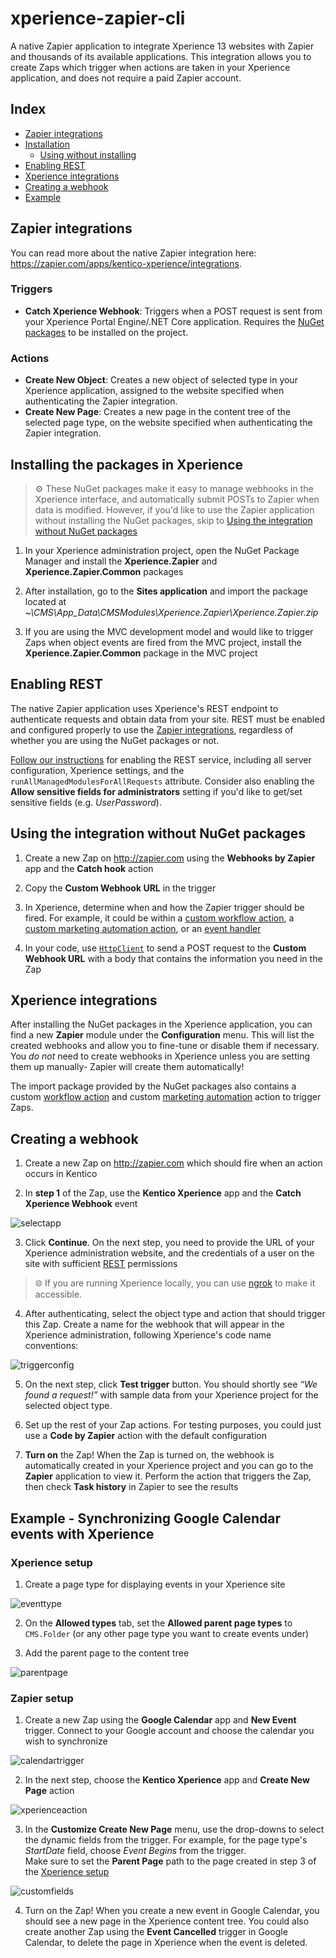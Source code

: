 # xperience-zapier-cli

A native Zapier application to integrate Xperience 13 websites with Zapier and thousands of its available applications. This integration allows you to create Zaps which trigger when actions are taken in your Xperience application, and does not require a paid Zapier account.

## Index

- [Zapier integrations](#zapier-integrations)
- [Installation](#installing-the-packages-in-xperience)
    - [Using without installing](#using-the-integration-without-nuget-packages)
- [Enabling REST](#enabling-rest)
- [Xperience integrations](#xperience-integrations)
- [Creating a webhook](#creating-a-webhook)
- [Example](#example---synchronizing-google-calendar-events-with-xperience)


## Zapier integrations

You can read more about the native Zapier integration here: https://zapier.com/apps/kentico-xperience/integrations.

### Triggers

- __Catch Xperience Webhook__: Triggers when a POST request is sent from your Xperience Portal Engine/.NET Core application. Requires the [NuGet packages](#installing-the-packages-in-xperience) to be installed on the project.

### Actions

- __Create New Object__: Creates a new object of selected type in your Xperience application, assigned to the website specified when authenticating the Zapier integration.
- __Create New Page__: Creates a new page in the content tree of the selected page type, on the website specified when authenticating the Zapier integration.

## Installing the packages in Xperience

> :gear: These NuGet packages make it easy to manage webhooks in the Xperience interface, and automatically submit POSTs to Zapier when data is modified. However, if you'd like to use the Zapier application without installing the NuGet packages, skip to [Using the integration without NuGet packages](#using-the-integration-without-nuget-packages)

1. In your Xperience administration project, open the NuGet Package Manager and install the __Xperience.Zapier__ and __Xperience.Zapier.Common__ packages

2. After installation, go to the __Sites application__ and import the package located at _~\CMS\App_Data\CMSModules\Xperience.Zapier\Xperience.Zapier.zip_

3. If you are using the MVC development model and would like to trigger Zaps when object events are fired from the MVC project, install the __Xperience.Zapier.Common__ package in the MVC project

## Enabling REST

The native Zapier application uses Xperience's REST endpoint to authenticate requests and obtain data from your site. REST must be enabled and configured properly to use the [Zapier integrations](#zapier-integrations), regardless of whether you are using the NuGet packages or not.

[Follow our instructions](https://docs.xperience.io/k12sp/integrating-3rd-party-systems/kentico-rest-service/configuring-the-rest-service) for enabling the REST service, including all server configuration, Xperience settings, and the `runAllManagedModulesForAllRequests` attribute. Consider also enabling the __Allow sensitive fields for administrators__ setting if you'd like to get/set sensitive fields (e.g. _UserPassword_).


## Using the integration without NuGet packages

1. Create a new Zap on http://zapier.com using the __Webhooks by Zapier__ app and the __Catch hook__ action

1. Copy the __Custom Webhook URL__ in the trigger

1. In Xperience, determine when and how the Zapier trigger should be fired. For example, it could be within a [custom workflow action](https://docs.kentico.com/k12sp/configuring-kentico/configuring-the-environment-for-content-editors/configuring-workflows/designing-advanced-workflows/creating-custom-action-workflow-steps), a [custom marketing automation action](https://docs.kentico.com/k12sp/on-line-marketing-features/configuring-and-customizing-your-on-line-marketing-features/configuring-marketing-automation/developing-custom-marketing-automation-actions), or an [event handler](https://docs.kentico.com/k12sp/custom-development/handling-global-events)

1. In your code, use [`HttpClient`](https://docs.microsoft.com/en-us/dotnet/api/system.net.http.httpclient?view=netcore-3.1) to send a POST request to the __Custom Webhook URL__ with a body that contains the information you need in the Zap

## Xperience integrations

After installing the NuGet packages in the Xperience application, you can find a new __Zapier__ module under the __Configuration__ menu. This will list the created webhooks and allow you to fine-tune or disable them if necessary. You _do not_ need to create webhooks in Xperience unless you are setting them up manually- Zapier will create them automatically!

The import package provided by the NuGet packages also contains a custom [workflow action](https://docs.kentico.com/k12sp/configuring-kentico/configuring-the-environment-for-content-editors/configuring-workflows/designing-advanced-workflows/creating-custom-action-workflow-steps) and custom [marketing automation](https://docs.kentico.com/k12sp/on-line-marketing-features/configuring-and-customizing-your-on-line-marketing-features/configuring-marketing-automation/developing-custom-marketing-automation-actions) action to trigger Zaps.

## Creating a webhook

1. Create a new Zap on http://zapier.com which should fire when an action occurs in Kentico

2. In __step 1__ of the Zap, use the __Kentico Xperience__ app and the __Catch Xperience Webhook__ event

![selectapp](/assets/selectapp.png)

3. Click __Continue__. On the next step, you need to provide the URL of your Xperience administration website, and the credentials of a user on the site with sufficient [REST](https://docs.kentico.com/k12sp/integrating-3rd-party-systems/kentico-rest-service) permissions

> :globe_with_meridians: If you are running Xperience locally, you can use [ngrok](https://ngrok.com/) to make it accessible.

4. After authenticating, select the object type and action that should trigger this Zap. Create a name for the webhook that will appear in the Xperience administration, following Xperience's code name conventions:

![triggerconfig](/assets/triggerconfig.png)

5. On the next step, click __Test trigger__ button. You should shortly see _“We found a request!”_ with sample data from your Xperience project for the selected object type.

6. Set up the rest of your Zap actions. For testing purposes, you could just use a __Code by Zapier__ action with the default configuration

7. __Turn on__ the Zap! When the Zap is turned on, the webhook is automatically created in your Xperience project and you can go to the __Zapier__ application to view it. Perform the action that triggers the Zap, then check __Task history__ in Zapier to see the results

## Example - Synchronizing Google Calendar events with Xperience

### Xperience setup

1. Create a page type for displaying events in your Xperience site

![eventtype](/assets/eventtype.png)

2. On the __Allowed types__ tab, set the __Allowed parent page types__ to `CMS.Folder` (or any other page type you want to create events under)

3. Add the parent page to the content tree

![parentpage](/assets/parentpage.png)

### Zapier setup

1. Create a new Zap using the __Google Calendar__ app and __New Event__ trigger. Connect to your Google account and choose the calendar you wish to synchronize

![calendartrigger](/assets/calendartrigger.png)

2. In the next step, choose the __Kentico Xperience__ app and __Create New Page__ action

![xperienceaction](/assets/xperienceaction.png)

3. In the __Customize Create New Page__ menu, use the drop-downs to select the dynamic fields from the trigger. For example, for the page type's _StartDate_ field, choose _Event Begins_ from the trigger.  
Make sure to set the __Parent Page__ path to the page created in step 3 of the [Xperience setup](#xperience-setup)

![customfields](/assets/customfields.png)

4. Turn on the Zap! When you create a new event in Google Calendar, you should see a new page in the Xperience content tree. You could also create another Zap using the __Event Cancelled__ trigger in Google Calendar, to delete the page in Xperience when the event is deleted.
